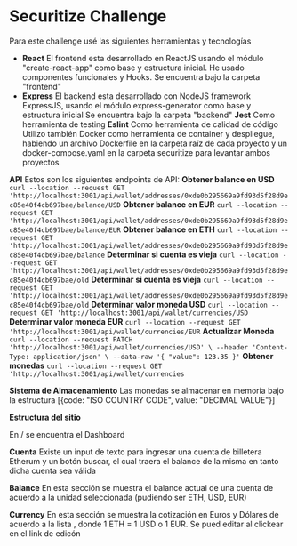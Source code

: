 
# Securitize Challenge
	
Para este challenge usé las siguientes herramientas y tecnologías
* **React**
El frontend esta desarrollado en ReactJS usando el módulo "create-react-app" como base y estructura inicial.
He usado componentes funcionales y Hooks.
Se encuentra bajo la carpeta "frontend"
* **Express**
El backend esta desarrollado con NodeJS framework ExpressJS, usando 
el módulo express-generator como base y estructura inicial
Se encuentra bajo la carpeta "backend"
  **Jest**
 Como herramienta de testing
 **Eslint**
 Como herramienta de calidad de código
Utilizo también Docker como herramienta de container y despliegue, habiendo un archivo Dockerfile en la carpeta raíz de cada proyecto y un docker-compose.yaml en la carpeta securitize para levantar ambos proyectos


**API**
Estos son los siguientes endpoints de API:
**Obtener balance en USD**
`curl --location --request GET 'http://localhost:3001/api/wallet/addresses/0xde0b295669a9fd93d5f28d9ec85e40f4cb697bae/balance/USD`
**Obtener balance en EUR**
`curl --location --request GET 'http://localhost:3001/api/wallet/addresses/0xde0b295669a9fd93d5f28d9ec85e40f4cb697bae/balance/EUR`
**Obtener balance en ETH**
`curl --location --request GET 'http://localhost:3001/api/wallet/addresses/0xde0b295669a9fd93d5f28d9ec85e40f4cb697bae/balance`
**Determinar si cuenta es vieja**
`curl --location --request GET 'http://localhost:3001/api/wallet/addresses/0xde0b295669a9fd93d5f28d9ec85e40f4cb697bae/old`
**Determinar si cuenta es vieja**
`curl --location --request GET 'http://localhost:3001/api/wallet/addresses/0xde0b295669a9fd93d5f28d9ec85e40f4cb697bae/old`
**Determinar valor moneda USD**
`curl --location --request GET 'http://localhost:3001/api/wallet/currencies/USD`
**Determinar valor moneda EUR**
`curl --location --request GET 'http://localhost:3001/api/wallet/currencies/EUR`
**Actualizar Moneda**
`curl --location --request PATCH 'http://localhost:3001/api/wallet/currencies/USD' \
--header 'Content-Type: application/json' \
--data-raw '{
    "value": 123.35
}'`
**Obtener monedas**
`curl --location --request GET 'http://localhost:3001/api/wallet/currencies`

**Sistema de Almacenamiento**
Las monedas se almacenar en memoria bajo la estructura [{code: "ISO COUNTRY CODE", value: "DECIMAL VALUE"}]


**Estructura del sitio**

En / se encuentra el Dashboard

**Cuenta**
Existe un input de texto para ingresar una cuenta de billetera Etherum y un  botón buscar, el cual traera el balance de la misma en tanto dicha cuenta sea válida

**Balance**
En esta sección se muestra el balance actual de una cuenta de acuerdo a la unidad seleccionada (pudiendo ser ETH, USD, EUR)

**Currency**
En esta sección se muestra la cotización en Euros y Dólares de acuerdo a la lista , donde 1 ETH = 1 USD o 1 EUR.
Se pued editar al clickear en el link de edicón

